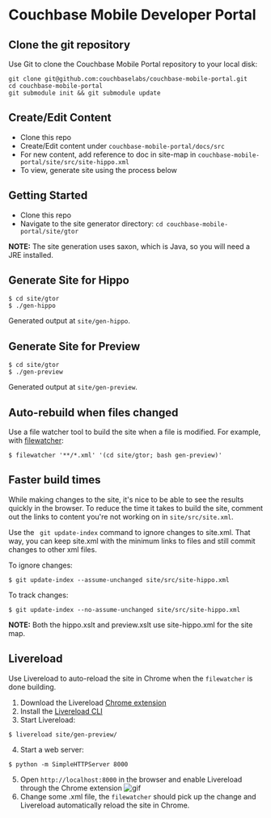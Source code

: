Couchbase Mobile Developer Portal
=================================

Clone the git repository
------------------------

Use Git to clone the Couchbase Mobile Portal repository to your local disk: 

```
git clone git@github.com:couchbaselabs/couchbase-mobile-portal.git
cd couchbase-mobile-portal
git submodule init && git submodule update
```

Create/Edit Content
-------------------
- Clone this repo
- Create/Edit content under `couchbase-mobile-portal/docs/src`
- For new content, add reference to doc in site-map in `couchbase-mobile-portal/site/src/site-hippo.xml`
- To view, generate site using the process below

Getting Started
---------------
- Clone this repo
- Navigate to the site generator directory:  `cd couchbase-mobile-portal/site/gtor`

**NOTE:** The site generation uses saxon, which is Java, so you will need a JRE installed.

Generate Site for Hippo
-----------------------

```
$ cd site/gtor
$ ./gen-hippo
```

Generated output at `site/gen-hippo`.

Generate Site for Preview
-------------------------

```
$ cd site/gtor
$ ./gen-preview
```

Generated output at `site/gen-preview`.

Auto-rebuild when files changed
-------------------------------
Use a file watcher tool to build the site when a file is modified.
For example, with [filewatcher](https://github.com/thomasfl/filewatcher):
```
$ filewatcher '**/*.xml' '(cd site/gtor; bash gen-preview)'
```

Faster build times
------------------
While making changes to the site, it's nice to be able to see the results quickly in the browser.
To reduce the time it takes to build the site, comment out the links to content you're not working on in `site/src/site.xml`.

Use the ` git update-index` command to ignore changes to site.xml. That way, you can keep site.xml with the minimum 
links
to files and still commit changes to other xml files.

To ignore changes:
```
$ git update-index --assume-unchanged site/src/site-hippo.xml
```

To track changes:
```
$ git update-index --no-assume-unchanged site/src/site-hippo.xml
```

**NOTE:** Both the hippo.xslt and preview.xslt use site-hippo.xml for the site map.

Livereload
----------

Use Livereload to auto-reload the site in Chrome when the `filewatcher` is done building.

1. Download the Livereload [Chrome extension](https://chrome.google.com/webstore/detail/livereload/jnihajbhpnppcggbcgedagnkighmdlei?hl=en)
2. Install the [Livereload CLI](https://www.npmjs.com/package/livereload)
3. Start Livereload:

  ```
  $ livereload site/gen-preview/
  ```
4. Start a web server:

  ```
  $ python -m SimpleHTTPServer 8000
  ```
5. Open `http://localhost:8000` in the browser and enable Livereload through the Chrome extension
![gif](http://i.gyazo.com/40c4b00380e7b372336810673a0d31d8.gif)
6. Change some .xml file, the `filewatcher` should pick up the change and Livereload automatically reload the site in
 Chrome.